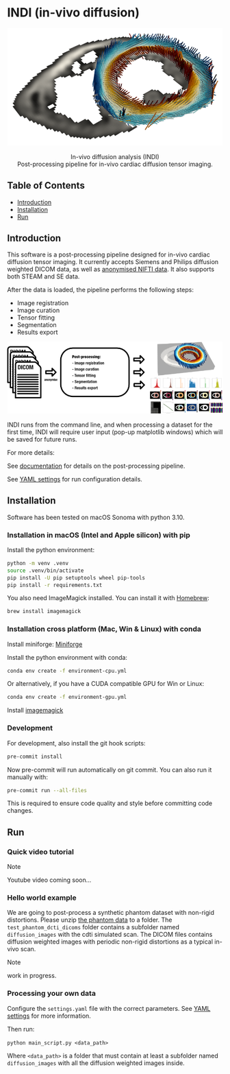 # INDI (in-vivo diffusion)

<p align="center">
<img src="assets/images/sa_e1_small.png">
</p>

<p align="center">
In-vivo diffusion analysis (INDI)<br>
Post-processing pipeline for in-vivo cardiac diffusion tensor imaging.
</p>

## Table of Contents

- [Introduction](#introduction)
- [Installation](#installation)
- [Run](#run)

## Introduction

This software is a post-processing pipeline designed for in-vivo cardiac diffusion tensor imaging.
It currently accepts Siemens and Philips diffusion weighted DICOM data, as well as [anonymised NIFTI data](https://github.com/ImperialCollegeLondon/cdti_data_export). It also supports both STEAM and SE data.

After the data is loaded, the pipeline performs the following steps:

- Image registration
- Image curation
- Tensor fitting
- Segmentation
- Results export

![alt text](assets/images/summary_figure.png)

INDI runs from the command line, and when processing a dataset for the first time, INDI will require user input (pop-up matplotlib windows) which will be saved for future runs.

For more details:

See [documentation](docs/documentation.md) for details on the post-processing pipeline.

See [YAML settings](docs/YAML_settings.md) for run configuration details.

## Installation

Software has been tested on macOS Sonoma with python 3.10.

### Installation in macOS (Intel and Apple silicon) with pip

Install the python environment:

```bash
python -m venv .venv
source .venv/bin/activate
pip install -U pip setuptools wheel pip-tools
pip install -r requirements.txt
```

You also need ImageMagick installed. You can install it with [Homebrew](https://brew.sh/):

```bash
brew install imagemagick
```

### Installation cross platform (Mac, Win & Linux) with conda

Install miniforge:
[Miniforge](https://github.com/conda-forge/miniforge)

Install the python environment with conda:

```bash
conda env create -f environment-cpu.yml
```

Or alternatively, if you have a CUDA compatible GPU for Win or Linux:

```bash
conda env create -f environment-gpu.yml
```

Install [imagemagick](https://imagemagick.org/)

### Development

For development, also install the git hook scripts:

```bash
pre-commit install
```

Now pre-commit will run automatically on git commit. You can also run it manually with:

```bash
pre-commit run --all-files
```

This is required to ensure code quality and style before committing code changes.

## Run

### Quick video tutorial

>[!NOTE]
> Youtube video coming soon...

### Hello world example

We are going to post-process a synthetic phantom dataset with non-rigid distortions. Please unzip [the phantom data](docs/test_phantom_cdti_dicoms.zip) to a folder. The `test_phantom_dcti_dicoms` folder contains a subfolder named `diffusion_images` with the cdti simulated scan. The DICOM files contains diffusion weighted images with periodic non-rigid distortions as a typical in-vivo scan.

>[!NOTE]
> work in progress.

### Processing your own data

Configure the `settings.yaml` file with the correct parameters. See [YAML settings](docs/YAML_settings.md) for more information.

Then run:

```python main_script.py <data_path>```

Where `<data_path>` is a folder that must contain at least a subfolder named `diffusion_images` with all the diffusion weighted images inside.
